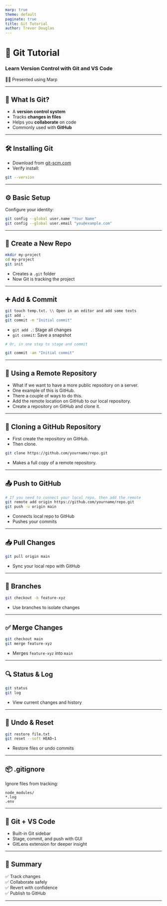 ```yaml
---
marp: true
theme: default
paginate: true
title: Git Tutorial
author: Trevor Douglas
---
```


# 🚀 Git Tutorial  
### Learn Version Control with Git and VS Code  
👨‍💻 Presented using Marp

---

## 🧠 What Is Git?

- A **version control system**
- Tracks **changes in files**
- Helps you **collaborate** on code
- Commonly used with **GitHub**

---

## 🛠 Installing Git

- Download from [git-scm.com](https://git-scm.com)
- Verify install:

```bash
git --version
```

---

## ⚙️ Basic Setup

Configure your identity:

```bash
git config --global user.name "Your Name"
git config --global user.email "you@example.com"
```

---

## 📁 Create a New Repo

```bash
mkdir my-project
cd my-project
git init
```

- Creates a `.git` folder
- Now Git is tracking the project

---
## ➕ Add & Commit

```bash
git touch temp.txt. \\ Open in an editor and add some texts
git add .
git commit -m "Initial commit"
```

- `git add .`: Stage all changes
- `git commit`: Save a snapshot

```bash
# Or, in one step to stage and commit

git commit -am "Initial commit"
```
---

## 🔄 Using a Remote Repository

- What if we want to have a more public repsoitory on a server. 
- One example of this is GitHub.  
- There a couple of ways to do this.
- Add the remote location on GitHub to our local repository.
- Create a repository on GitHub and clone it.

---

## 🔄 Cloning a GitHub Repository

- First create the repository on GitHub.
- Then clone.

```bash
git clone https://github.com/yourname/repo.git
```

- Makes a full copy of a remote repository.

---

## 📤 Push to GitHub

```bash
# If you need to connect your local repo, then add the remote
git remote add origin https://github.com/yourname/repo.git
git push -u origin main
```

- Connects local repo to GitHub
- Pushes your commits

---

## 📥 Pull Changes

```bash
git pull origin main
```

- Sync your local repo with GitHub

---

## 🧪 Branches

```bash
git checkout -b feature-xyz
```

- Use branches to isolate changes

---

## ✅ Merge Changes

```bash
git checkout main
git merge feature-xyz
```

- Merges `feature-xyz` into `main`

---

## 🔍 Status & Log

```bash
git status
git log
```

- View current changes and history

---

## 🧼 Undo & Reset

```bash
git restore file.txt
git reset --soft HEAD~1
```

- Restore files or undo commits

---

## 📦 .gitignore

Ignore files from tracking:

```plaintext
node_modules/
*.log
.env
```

---

## 🧠 Git + VS Code

- Built-in Git sidebar
- Stage, commit, and push with GUI
- GitLens extension for deeper insight

---

## 🎉 Summary

✅ Track changes  
✅ Collaborate safely  
✅ Revert with confidence  
✅ Publish to GitHub

---
